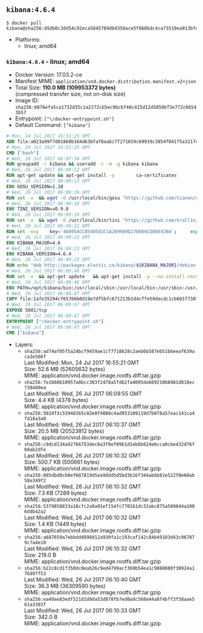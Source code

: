 ## `kibana:4.6.4`

```console
$ docker pull kibana@sha256:d5db0c3dd54c92eca5845769db4358ace5f868bdc4ca73519ea913bfd5ed5b3f
```

-	Platforms:
	-	linux; amd64

### `kibana:4.6.4` - linux; amd64

-	Docker Version: 17.03.2-ce
-	Manifest MIME: `application/vnd.docker.distribution.manifest.v2+json`
-	Total Size: **110.0 MB (109953372 bytes)**  
	(compressed transfer size, not on-disk size)
-	Image ID: `sha256:6076efa5ca1732d35c1a2272cb5ec9bcbf48c415d12d5859bf3e772c66543b57`
-	Entrypoint: `["\/docker-entrypoint.sh"]`
-	Default Command: `["kibana"]`

```dockerfile
# Mon, 24 Jul 2017 16:51:25 GMT
ADD file:a023a99f7d01868b164d63bfaf8aabc7f271659c69939c3854f041f5a3217428 in / 
# Mon, 24 Jul 2017 16:51:25 GMT
CMD ["bash"]
# Wed, 26 Jul 2017 06:07:34 GMT
RUN groupadd -r kibana && useradd -r -m -g kibana kibana
# Wed, 26 Jul 2017 06:09:12 GMT
RUN apt-get update && apt-get install -y 		ca-certificates 		wget 		libfontconfig 		libfreetype6 	--no-install-recommends && rm -rf /var/lib/apt/lists/*
# Wed, 26 Jul 2017 06:09:13 GMT
ENV GOSU_VERSION=1.10
# Wed, 26 Jul 2017 06:09:16 GMT
RUN set -x 	&& wget -O /usr/local/bin/gosu "https://github.com/tianon/gosu/releases/download/$GOSU_VERSION/gosu-$(dpkg --print-architecture)" 	&& wget -O /usr/local/bin/gosu.asc "https://github.com/tianon/gosu/releases/download/$GOSU_VERSION/gosu-$(dpkg --print-architecture).asc" 	&& export GNUPGHOME="$(mktemp -d)" 	&& gpg --keyserver ha.pool.sks-keyservers.net --recv-keys B42F6819007F00F88E364FD4036A9C25BF357DD4 	&& gpg --batch --verify /usr/local/bin/gosu.asc /usr/local/bin/gosu 	&& rm -rf "$GNUPGHOME" /usr/local/bin/gosu.asc 	&& chmod +x /usr/local/bin/gosu 	&& gosu nobody true
# Wed, 26 Jul 2017 06:09:16 GMT
ENV TINI_VERSION=v0.9.0
# Wed, 26 Jul 2017 06:09:18 GMT
RUN set -x 	&& wget -O /usr/local/bin/tini "https://github.com/krallin/tini/releases/download/$TINI_VERSION/tini" 	&& wget -O /usr/local/bin/tini.asc "https://github.com/krallin/tini/releases/download/$TINI_VERSION/tini.asc" 	&& export GNUPGHOME="$(mktemp -d)" 	&& gpg --keyserver ha.pool.sks-keyservers.net --recv-keys 6380DC428747F6C393FEACA59A84159D7001A4E5 	&& gpg --batch --verify /usr/local/bin/tini.asc /usr/local/bin/tini 	&& rm -rf "$GNUPGHOME" /usr/local/bin/tini.asc 	&& chmod +x /usr/local/bin/tini 	&& tini -h
# Wed, 26 Jul 2017 06:09:22 GMT
RUN set -ex; 	key='46095ACC8548582C1A2699A9D27D666CD88E42B4'; 	export GNUPGHOME="$(mktemp -d)"; 	gpg --keyserver ha.pool.sks-keyservers.net --recv-keys "$key"; 	gpg --export "$key" > /etc/apt/trusted.gpg.d/elastic.gpg; 	rm -rf "$GNUPGHOME"; 	apt-key list
# Wed, 26 Jul 2017 06:09:22 GMT
ENV KIBANA_MAJOR=4.6
# Wed, 26 Jul 2017 06:09:23 GMT
ENV KIBANA_VERSION=4.6.4
# Wed, 26 Jul 2017 06:09:23 GMT
RUN echo "deb http://packages.elastic.co/kibana/${KIBANA_MAJOR}/debian stable main" > /etc/apt/sources.list.d/kibana.list
# Wed, 26 Jul 2017 06:09:46 GMT
RUN set -x 	&& apt-get update 	&& apt-get install -y --no-install-recommends kibana=$KIBANA_VERSION 	&& chown -R kibana:kibana /opt/kibana 	&& rm -rf /var/lib/apt/lists/* 		&& sed -ri "s!^(\#\s*)?(elasticsearch\.url:).*!\2 'http://elasticsearch:9200'!" /opt/kibana/config/kibana.yml 	&& grep -q 'elasticsearch:9200' /opt/kibana/config/kibana.yml
# Wed, 26 Jul 2017 06:09:46 GMT
ENV PATH=/opt/kibana/bin:/usr/local/sbin:/usr/local/bin:/usr/sbin:/usr/bin:/sbin:/bin
# Wed, 26 Jul 2017 06:09:47 GMT
COPY file:1afe35294cf65766b0d19e7df5bfc671213b2d4cffe59decdc1cb601f7387d43 in / 
# Wed, 26 Jul 2017 06:09:47 GMT
EXPOSE 5601/tcp
# Wed, 26 Jul 2017 06:09:47 GMT
ENTRYPOINT ["/docker-entrypoint.sh"]
# Wed, 26 Jul 2017 06:09:47 GMT
CMD ["kibana"]
```

-	Layers:
	-	`sha256:ad74af05f5a24bcf9459ae1cf7718628c2aeb6b587eb51b6eeaf639aca3e566f`  
		Last Modified: Mon, 24 Jul 2017 16:55:21 GMT  
		Size: 52.6 MB (52605632 bytes)  
		MIME: application/vnd.docker.image.rootfs.diff.tar.gzip
	-	`sha256:fe1b60b10957a8bcc303f2478a5fd62fa4095de66921068981d818ec730480ea`  
		Last Modified: Wed, 26 Jul 2017 06:09:55 GMT  
		Size: 4.4 KB (4378 bytes)  
		MIME: application/vnd.docker.image.rootfs.diff.tar.gzip
	-	`sha256:5024f3c33940365c02e0f4088c4ad953109119d7b078a57eac141ca4fd18a3a0`  
		Last Modified: Wed, 26 Jul 2017 06:10:37 GMT  
		Size: 20.5 MB (20523812 bytes)  
		MIME: application/vnd.docker.image.rootfs.diff.tar.gzip
	-	`sha256:c9dcd134a92766753dec6a3f8ef09b1d1eb6b824e6cca0cbe432d76f60ab2dfe`  
		Last Modified: Wed, 26 Jul 2017 06:10:32 GMT  
		Size: 500.7 KB (500661 bytes)  
		MIME: application/vnd.docker.image.rootfs.diff.tar.gzip
	-	`sha256:085dbd0cb0ef687819d5ea9ddd5d5bd3b16f344ab6b82e522f0e60ab58e349f2`  
		Last Modified: Wed, 26 Jul 2017 06:10:32 GMT  
		Size: 7.3 KB (7289 bytes)  
		MIME: application/vnd.docker.image.rootfs.diff.tar.gzip
	-	`sha256:5379858833a18cfc2a9a91ef154fc7701b1dc32abc875a589844a1006ddb42a2`  
		Last Modified: Wed, 26 Jul 2017 06:10:32 GMT  
		Size: 1.4 KB (1449 bytes)  
		MIME: application/vnd.docker.image.rootfs.diff.tar.gzip
	-	`sha256:a687659a7ebbddd898d12a930fa1c193caf142c84b49103d43c967879c7a4e10`  
		Last Modified: Wed, 26 Jul 2017 06:10:32 GMT  
		Size: 219.0 B  
		MIME: application/vnd.docker.image.rootfs.diff.tar.gzip
	-	`sha256:b22c8cd1f350dc0eab26c9ed4799acf369b54ea1c9880080f30924a176d97f53`  
		Last Modified: Wed, 26 Jul 2017 06:10:40 GMT  
		Size: 36.3 MB (36309590 bytes)  
		MIME: application/vnd.docker.image.rootfs.diff.tar.gzip
	-	`sha256:ea49ae83edf521d1d9da53d878fb7ed0adc568e44a8f4bff3f58aae561a3383f`  
		Last Modified: Wed, 26 Jul 2017 06:10:33 GMT  
		Size: 342.0 B  
		MIME: application/vnd.docker.image.rootfs.diff.tar.gzip
